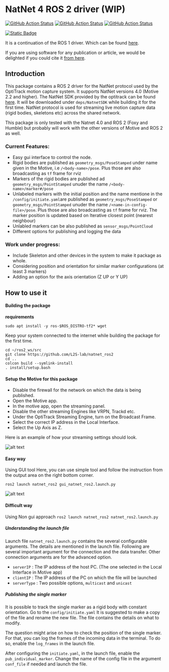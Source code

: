 # NatNet 4 ROS 2 driver (WIP)

[![GitHub Action Status](https://github.com/L2S-lab/natnet_ros2/actions/workflows/humble.yaml/badge.svg?event=push)](https://github.com/L2S-lab/natnet_ros2) 
[![GitHub Action Status](https://github.com/L2S-lab/natnet_ros2/actions/workflows/jazzy.yaml/badge.svg?event=push)](https://github.com/L2S-lab/natnet_ros2) 
[![GitHub Action Status](https://github.com/L2S-lab/natnet_ros2/actions/workflows/foxy.yaml/badge.svg?event=push)](https://github.com/L2S-lab/natnet_ros2) 


[![Static Badge](https://img.shields.io/badge/hal.science/hal-04150950v2?logo=hal&logoColor=red&label=hal&labelColor=blue&color=red)](https://hal.science/hal-04150950)

It is a continuation of the ROS 1 driver. Which can be found [here](https://github.com/L2S-lab/natnet_ros_cpp).

If you are using software for any publication or article, we would be delighted if you could cite it [from here](https://hal.science/hal-04150950). 

## Introduction
This package contains a ROS 2 driver for the NatNet protocol used by the OptiTrack motion capture system. It supports NatNet versions 4.0 (Motive 2.2 and higher). The NatNet SDK provided by the optitrack can be found [here](https://optitrack.com/support/downloads/developer-tools.html#natnet-sdk). It will be downloaded under `deps/NatnetSDK` while building it for the first time. NatNet protocol is used for streaming live motion capture data (rigid bodies, skeletons etc) across the shared network. 

This package is only tested with the Natnet 4.0 and ROS 2 (Foxy and Humble) but probably will work with the other versions of Motive and ROS 2 as well. 

### Current Features:
  
 - Easy gui interface to control the node.
 - Rigid bodies are published as `geometry_msgs/PoseStamped` under name given in the Motive, i.e `/<body-name>/pose`. Plus those are also broadcasting as `tf` frame for rviz
 - Markers of the rigid bodies are published ad `geometry_msgs/PointStamped` unuder the name `/<body-name>/marker#/pose`
 - Unlabeled markers with the initial position and the name mentione in the `/config/initiate.yaml`are published as `geometry_msgs/PoseStamped` or `geometry_msgs/PointStamped` unuder the name `/<name-in-config-file>/pose`. Plus those are also broadcasting as `tf` frame for rviz. The marker position is updated based on Iterative closest point (nearest neighbour)
 - Unlabled markers can be also published as `sensor_msgs/PointCloud`
 - Different options for publishing and logging the data

### Work under progress: 

 - Include Skeleton and other devices in the system to make it package as whole.
 - Considering position and orientation for similar marker configurations (at least 3 markers)
 - Adding an option for the axis orientation (Z UP or Y UP)

## How to use it

#### Building the package
**requirements**
```
sudo apt install -y ros-$ROS_DISTRO-tf2* wget
```
Keep your system connected to the internet while building the package for the first time.
```
cd ~/ros2_ws/src
git clone https://github.com/L2S-lab/natnet_ros2
cd ..
colcon build --symlink-install
. install/setup.bash
```

#### Setup the Motive for this package
- Disable the firewall for the network on which the data is being published.
- Open the Motive app. 
- In the motive app, open the streaming panel.
- Disable the other streaming Engines like VRPN, Trackd etc.
- Under the OptiTrack Streaming Engine, turn on the Broadcast Frame.
- Select the correct IP address in the Local Interface.
- Select the Up Axis as Z.

Here is an example of how your streaming settings should look.

![alt text](https://github.com/L2S-lab/natnet_ros2/blob/main/img/streaming.png)


#### Easy way

Using GUI tool
Here, you can use simple tool and follow the instruction from the output area on the right bottom corner.
```
ros2 launch natnet_ros2 gui_natnet_ros2.launch.py
```
![alt text](https://github.com/L2S-lab/natnet_ros2/blob/main/img/ui-1.png)


#### Difficult way

Using Non gui approach
`ros2 launch natnet_ros2 natnet_ros2.launch.py`

##### Understanding the launch file
Launch file `natnet_ros2.launch.py` contains the several configurable arguments. The details are mentioned in the launch file. Following are several important argument for the connection and the data transfer. Other connection arguments are for the advanced option.

- `serverIP` : The IP address of the host PC. (The one selected in the Local Interface in Motive app)
- `clientIP` : The IP address of the PC on which the file will be launched
- `serverType` : Two possible options, `multicast` and `unicast`

##### Publishing the single marker 
It is possible to track the single marker as a rigid body with constant orientation. Go to the `config/initiate.yaml` It is suggested to make a copy of the file and rename the new file.
The file contains the details on what to modify. 

The question might arise on how to check the position of the single marker. For that, you can log the frames of the incoming data in the terminal. To do so, enable the `log_frames` in the launch file.

After configuring the `initiate.yaml`, in the launch file, enable the `pub_individual_marker`. Change the name of the config file in the argument `conf_file` if needed and launch the file.

<!-- ## Citation
If you use this software, please consider citing it [from here](https://hal.science/hal-04150950) -->
